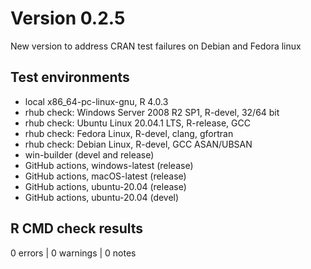 # Version 0.2.5

New version to address CRAN test failures on Debian and Fedora linux

## Test environments
* local x86_64-pc-linux-gnu, R 4.0.3
* rhub check: Windows Server 2008 R2 SP1, R-devel, 32/64 bit
* rhub check: Ubuntu Linux 20.04.1 LTS, R-release, GCC
* rhub check: Fedora Linux, R-devel, clang, gfortran
* rhub check: Debian Linux, R-devel, GCC ASAN/UBSAN
* win-builder (devel and release)
* GitHub actions, windows-latest (release)
* GitHub actions, macOS-latest (release)
* GitHub actions, ubuntu-20.04 (release)
* GitHub actions, ubuntu-20.04 (devel)

## R CMD check results

0 errors | 0 warnings | 0 notes
